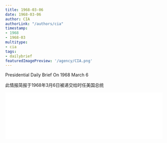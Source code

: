 ```yaml
---
title: 1968-03-06
date: 1968-03-06
author: CIA 
authorLink: "/authors/cia"
timestamp: 
- 1968
- 1968-03
multitype: 
- cia
tags: 
- dailybrief
featuredImagePreview: '/agency/CIA.png'
---
```



Presidential Daily Brief On 1968 March 6

此情报简报于1968年3月6日被递交给时任美国总统

<!--more-->





<div id="over" style="width:100%; overflow:hidden"> <iframe id="sFrame" name="sFrame" frameborder="no" border="0"  allowfullscreen marginwidth="0" scrolling="no" src = " /CIA/1968-03-06.html "  style = " position:absulute; width: 806px; top: 300;" > </iframe> </div>
